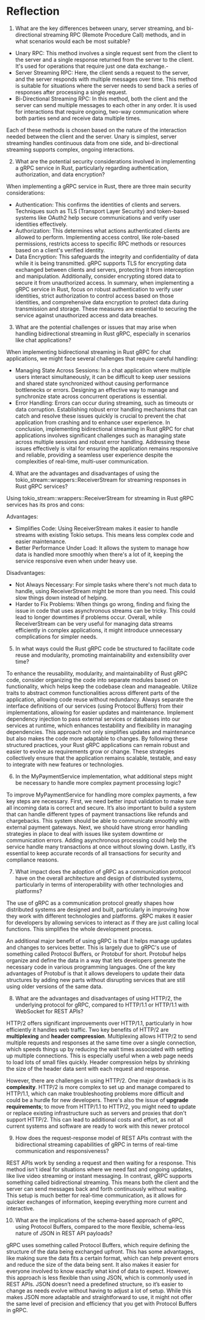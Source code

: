 # Reflection

1. What are the key differences between unary, server streaming, and bi-directional streaming RPC (Remote Procedure Call) methods, and in what scenarios would each be most suitable?
- Unary RPC: This method involves a single request sent from the client to the server and a single response returned from the server to the client. It's used for operations that require just one data exchange.-
- Server Streaming RPC: Here, the client sends a request to the server, and the server responds with multiple messages over time. This method is suitable for situations where the server needs to send back a series of responses after processing a single request.
- Bi-Directional Streaming RPC: In this method, both the client and the server can send multiple messages to each other in any order. It is used for interactions that require ongoing, two-way communication where both parties send and receive data multiple times.

Each of these methods is chosen based on the nature of the interaction needed between the client and the server. Unary is simplest, server streaming handles continuous data from one side, and bi-directional streaming supports complex, ongoing interactions.

2. What are the potential security considerations involved in implementing a gRPC service in Rust, particularly regarding authentication, authorization, and data encryption?

When implementing a gRPC service in Rust, there are three main security considerations:
- Authentication: This confirms the identities of clients and servers. Techniques such as TLS (Transport Layer Security) and token-based systems like OAuth2 help secure communications and verify user identities effectively.
- Authorization: This determines what actions authenticated clients are allowed to perform. Implementing access control, like role-based permissions, restricts access to specific RPC methods or resources based on a client's verified identity.
- Data Encryption: This safeguards the integrity and confidentiality of data while it is being transmitted. gRPC supports TLS for encrypting data exchanged between clients and servers, protecting it from interception and manipulation. Additionally, consider encrypting stored data to secure it from unauthorized access.
In summary, when implementing a gRPC service in Rust, focus on robust authentication to verify user identities, strict authorization to control access based on those identities, and comprehensive data encryption to protect data during transmission and storage. These measures are essential to securing the service against unauthorized access and data breaches.

3. What are the potential challenges or issues that may arise when handling bidirectional streaming in Rust gRPC, especially in scenarios like chat applications?

When implementing bidirectional streaming in Rust gRPC for chat applications, we might face several challenges that require careful handling:
- Managing State Across Sessions: In a chat application where multiple users interact simultaneously, it can be difficult to keep user sessions and shared state synchronized without causing performance bottlenecks or errors. Designing an effective way to manage and synchronize state across concurrent operations is essential.
- Error Handling: Errors can occur during streaming, such as timeouts or data corruption. Establishing robust error handling mechanisms that can catch and resolve these issues quickly is crucial to prevent the chat application from crashing and to enhance user experience.
In conclusion, implementing bidirectional streaming in Rust gRPC for chat applications involves significant challenges such as managing state across multiple sessions and robust error handling. Addressing these issues effectively is vital for ensuring the application remains responsive and reliable, providing a seamless user experience despite the complexities of real-time, multi-user communication.

4. What are the advantages and disadvantages of using the tokio_stream::wrappers::ReceiverStream for streaming responses in Rust gRPC services?

Using tokio_stream::wrappers::ReceiverStream for streaming in Rust gRPC services has its pros and cons:

Advantages:
- Simplifies Code: Using ReceiverStream makes it easier to handle streams with existing Tokio setups. This means less complex code and easier maintenance.
- Better Performance Under Load: It allows the system to manage how data is handled more smoothly when there's a lot of it, keeping the service responsive even when under heavy use.

Disadvantages:
- Not Always Necessary: For simple tasks where there's not much data to handle, using ReceiverStream might be more than you need. This could slow things down instead of helping.
- Harder to Fix Problems: When things go wrong, finding and fixing the issue in code that uses asynchronous streams can be tricky. This could lead to longer downtimes if problems occur.
Overall, while ReceiverStream can be very useful for managing data streams efficiently in complex applications, it might introduce unnecessary complications for simpler needs.

5. In what ways could the Rust gRPC code be structured to facilitate code reuse and modularity, promoting maintainability and extensibility over time?

To enhance the reusability, modularity, and maintainability of Rust gRPC code, consider organizing the code into separate modules based on functionality, which helps keep the codebase clean and manageable. Utilize traits to abstract common functionalities across different parts of the application, allowing code reuse without redundancy. Always separate the interface definitions of our services (using Protocol Buffers) from their implementations, allowing for easier updates and maintenance. Implement dependency injection to pass external services or databases into our services at runtime, which enhances testability and flexibility in managing dependencies. This approach not only simplifies updates and maintenance but also makes the code more adaptable to changes. By following these structured practices, your Rust gRPC applications can remain robust and easier to evolve as requirements grow or change. These strategies collectively ensure that the application remains scalable, testable, and easy to integrate with new features or technologies.	

6. In the MyPaymentService implementation, what additional steps might be necessary to handle more complex payment processing logic?

To improve MyPaymentService for handling more complex payments, a few key steps are necessary. First, we need better input validation to make sure all incoming data is correct and secure. It’s also important to build a system that can handle different types of payment transactions like refunds and chargebacks. This system should be able to communicate smoothly with external payment gateways. Next, we should have strong error handling strategies in place to deal with issues like system downtime or communication errors. Adding asynchronous processing could help the service handle many transactions at once without slowing down. Lastly, it’s essential to keep accurate records of all transactions for security and compliance reasons. 

7. What impact does the adoption of gRPC as a communication protocol have on the overall architecture and design of distributed systems, particularly in terms of interoperability with other technologies and platforms?

The use of gRPC as a communication protocol greatly shapes how distributed systems are designed and built, particularly in improving how they work with different technologies and platforms. gRPC makes it easier for developers by allowing services to interact as if they are just calling local functions. This simplifies the whole development process.

An additional major benefit of using gRPC is that it helps manage updates and changes to services better. This is largely due to gRPC's use of something called Protocol Buffers, or Protobuf for short. Protobuf helps organize and define the data in a way that lets developers generate the necessary code in various programming languages. One of the key advantages of Protobuf is that it allows developers to update their data structures by adding new parts without disrupting services that are still using older versions of the same data. 

8. What are the advantages and disadvantages of using HTTP/2, the underlying protocol for gRPC, compared to HTTP/1.1 or HTTP/1.1 with WebSocket for REST APIs?

HTTP/2 offers significant improvements over HTTP/1.1, particularly in how efficiently it handles web traffic. Two key benefits of HTTP/2 are **multiplexing** and **header compression**. Multiplexing allows HTTP/2 to send multiple requests and responses at the same time over a single connection, which speeds things up by reducing the wait times associated with setting up multiple connections. This is especially useful when a web page needs to load lots of small files quickly. Header compression helps by shrinking the size of the header data sent with each request and response. 

However, there are challenges in using HTTP/2. One major drawback is its **complexity**. HTTP/2 is more complex to set up and manage compared to HTTP/1.1, which can make troubleshooting problems more difficult and could be a hurdle for new developers. There's also the issue of **upgrade requirements**; to move from HTTP/1.1 to HTTP/2, you might need to update or replace existing infrastructure such as servers and proxies that don't support HTTP/2. This can lead to additional costs and effort, as not all current systems and software are ready to work with this newer protocol

9. How does the request-response model of REST APIs contrast with the bidirectional streaming capabilities of gRPC in terms of real-time communication and responsiveness?

REST APIs work by sending a request and then waiting for a response. This method isn't ideal for situations where we need fast and ongoing updates, like live video streaming or instant messaging. In contrast, gRPC supports something called bidirectional streaming. This means both the client and the server can send messages back and forth continuously without waiting. This setup is much better for real-time communication, as it allows for quicker exchanges of information, keeping everything more current and interactive.

10. What are the implications of the schema-based approach of gRPC, using Protocol Buffers, compared to the more flexible, schema-less nature of JSON in REST API payloads?

gRPC uses something called Protocol Buffers, which require defining the structure of the data being exchanged upfront. This has some advantages, like making sure the data fits a certain format, which can help prevent errors and reduce the size of the data being sent. It also makes it easier for everyone involved to know exactly what kind of data to expect. However, this approach is less flexible than using JSON, which is commonly used in REST APIs. JSON doesn’t need a predefined structure, so it’s easier to change as needs evolve without having to adjust a lot of setup. While this makes JSON more adaptable and straightforward to use, it might not offer the same level of precision and efficiency that you get with Protocol Buffers in gRPC.

